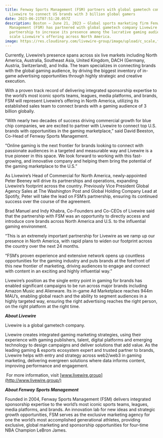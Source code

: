 ```yaml
---
title: Fenway Sports Management (FSM) partners with global gametech company,
  Livewire to connect US brands with 3 billion global gamers
date: 2023-06-21T07:51:20.057Z
description: Boston – June 21, 2023 – Global sports marketing firm Fenway Sports
  Management (FSM) has partnered with global gametech company Livewire on a
  partnership to increase its presence among the lucrative gaming audience and
  scale Livewire’s offering across North America.
image: https://res.cloudinary.com/livewire-group/image/upload/c_scale,f_auto,q_auto,w_580/v1687333798/LW_X_FSM_px5f9b.png
---
```

Currently, Livewire’s presence spans across six live markets including North America, Australia, Southeast Asia, United Kingdom, DACH (Germany, Austria, Switzerland), and India. The team specializes in connecting brands with the global gaming audience, by driving the biggest inventory of in-game advertising opportunities through highly strategic and creative execution.

With a proven track record of delivering integrated sponsorship expertise to the world’s most iconic sports teams, leagues, media platforms, and brands, FSM will represent Livewire’s offering in North America, utilizing its established sales team to connect brands with a gaming audience of 3 billion globally.

“With nearly two decades of success driving commercial growth for blue chip companies, we are excited to partner with Livewire to connect top U.S. brands with opportunities in the gaming marketplace,” said David Beeston, Co-Head of Fenway Sports Management.

“Online gaming is the next frontier for brands looking to connect with passionate audiences in a targeted and measurable way and Livewire is a true pioneer in this space. We look forward to working with this fast-growing, and innovative company and helping them bring the potential of the gaming marketplace to the U.S.”

As Livewire’s Head of Commercial for North America, newly-appointed Peter Beeney will drive its partnerships and operations, expanding Livewire’s footprint across the country. Previously Vice President Global Agency Sales at The Washington Post and Global Holding Company Lead at Spotify, Peter will take the lead on FSM’s partnership, ensuring its continued success over the course of the agreement.

Brad Manuel and Indy Khabra, Co-Founders and Co-CEOs of Livewire said that the partnership with FSM was an opportunity to directly access and introduce core brands across North America and U.S. to the influential gaming environment.

“This is an extremely important partnership for Livewire as we ramp up our presence in North America, with rapid plans to widen our footprint across the country over the next 24 months.

“FSM’s proven experience and extensive network opens up countless opportunities for the gaming industry and puts brands at the forefront of this new frontier of marketing, driving audiences to engage and connect with content in an exciting and highly influential way.”

Livewire’s position as the single entry point in gaming for brands has enabled significant campaigns to be run across major brands including Amazon Music and Alienware. Its in-game Ad Marketplace reaches 944m MAU’s, enabling global reach and the ability to segment audiences in a highly targeted way, ensuring the right advertising reaches the right person, on the right platform at the right time.

***About Livewire***

Livewire is a global gametech company.

Livewire creates integrated gaming marketing strategies, using their experience with gaming publishers, talent, digital platforms and emerging technology to design campaigns and deliver solutions that add value. As the leading gaming & esports ecosystem expert and trusted partner to brands, Livewire helps with entry and strategy across web2/web3 in gaming marketing, delivering evergreen solutions where data informs content, improving performance and engagement.

 For more information, visit [](http://www.livewire.group/) [www.livewire.group](http://www.livewire.group/)

***About Fenway Sports Management***

Founded in 2004, Fenway Sports Management (FSM) delivers integrated sponsorship expertise to the world’s most iconic sports teams, leagues, media platforms, and brands. An innovation lab for new ideas and strategic growth opportunities, FSM serves as the exclusive marketing agency for one the world’s most accomplished generational athletes, providing exclusive, global marketing and sponsorship opportunities for four-time NBA Champion LeBron James.

<!--EndFragment-->